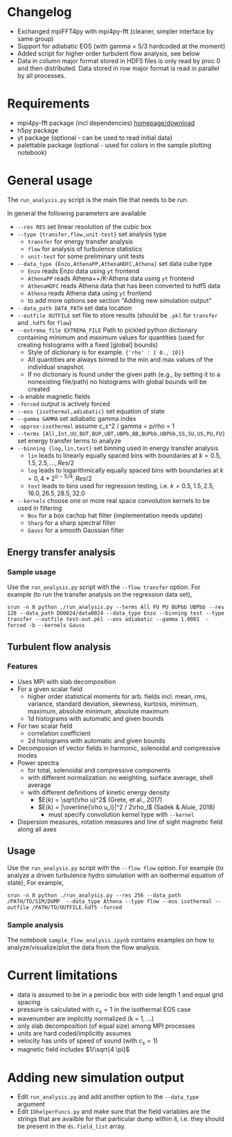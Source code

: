 # Changelog
- Exchanged mpiFFT4py with mpi4py-fft (cleaner, simpler interface by same group)
- Support for adiabatic EOS (with gamma = 5/3 hardcoded at the moment)
- Added script for higher order turbulent flow analysis, see below
- Data in column major format stored in HDF5 files is only read by proc 0 and then distributed. Data stored in row major format is read in parallel by all processes.

# Requirements
- mpi4py-fft  package (incl dependencies) [homepage/download](https://bitbucket.org/mpi4py/mpi4py-fft)
- h5py package
- yt package (optional - can be used to read initial data)
- palettable package (optional - used for colors in the sample plotting notebook)

# General usage

The `run_analysis.py` script is the main file that needs to be run.

In general the following parameters are available
- `--res RES`             set linear resolution of the cubic box
- `--type {transfer,flow,unit-test}`  set analysis type
  - `transfer` for energy transfer analysis
  - `flow` for analysis of turbulence statistics
  - `unit-test` for some preliminary unit tests
- `--data_type {Enzo,AthenaPP,AthenaHDFC,Athena}` set data cube type
  - `Enzo` reads Enzo data using `yt` frontend
  - `AthenaPP` reads Athena++/K-Athena data using `yt` frontend
  - `AthenaHDFC` reads Athena data that has been converted to hdf5 data
  - `Athena` reads Athena data using `yt` frontend
  - to add more options see section "Adding new simulation output"
- `--data_path DATA_PATH` set data location
-  `--outfile OUTFILE`     set file to store results (should be `.pkl` for `transfer` and `.hdf5` for `flow`)
-  `--extrema_file EXTREMA_FILE` Path to pickled python dictionary containing minimum and maximum values for quantities (used for creating histograms with a fixed [global] bounds)
   - Style of dictionary is for example. `{'rho' : [ 0., 10]}`
   - All quantities are always binned to the min and max values of the individual snapshot.
   - If no dictionary is found under the given path (e.g., by setting it to a nonexisting file/path) no histograms with global bounds will be created
-  `-b`                    enable magnetic fields
-  `-forced`               output is actively forced
-  `--eos {isothermal,adiabatic}` set equation of state
-  `--gamma GAMMA`         set adiabatic gamma index
-   `-approx-isothermal`    assume c_s^2 / gamma = p/rho = 1
-   `--terms {All,Int,UU,BUT,BUP,UBT,UBPb,BB,BUPbb,UBPbb,SS,SU,US,PU,FU}` set energy transfer terms to analyze
-  `--binning {log,lin,test}`  set binning used in energy transfer analysis
   - `lin` leads to linearly equally spaced bins with boundaries at $k = 0.5,1.5,2.5,...,Res/2$
   - `log` leads to logarithmically equally spaced bins with boundaries at $k = 0, 4 * 2^{(i - 1)/4},Res/2$
   - `test` leads to bins used for regression testing, i.e. $k = 0.5,1.5,2.5,16.0,26.5,28.5,32.0$
-  `--kernels` choose one or more real space convolution kernels to be used in filtering
   - `Box` for a box car/top hat filter (implementation needs update)
   - `Sharp` for a sharp spectral filter
   - `Gauss` for a smooth Gaussian filter


## Energy transfer analysis

### Sample usage

Use the `run_analysis.py` script with the `--flow transfer` option.
For example (to run the transfer analysis on the regression data set),
```
srun -n 8 python ./run_analysis.py --terms All FU PU BUPbb UBPbb --res 128 --data_path DD0024/data0024 --data_type Enzo --binning test --type transfer --outfile test-out.pkl --eos adiabatic --gamma 1.0001  -forced -b --kernels Gauss
```

## Turbulent flow analysis
### Features
- Uses MPI with slab decomposition
- For a given scalar field 
  - higher order statistical moments for arb. fields incl. mean, rms, variance, standard deviation, skewness, kurtosis, minimum, maximum, absolute minimum, absolute maximum
  - 1d histograms with automatic and given bounds 
- For two scalar field
  - correlation coefficient
  - 2d histograms with automatic and given bounds
- Decomposion of vector fields in harmonic, solenoidal and compressive modes
- Power spectra
  - for total, solenoidal and compressive components
  - with different normalization: no weighting, surface average, shell average
  - with different definitions of kinetic energy density
    - $E(k) = \sqrt(\rho u)^2$ (Grete, et al., 2017)
    - $E(k) = |\overline{\rho u_l}|^2 / 2\rho_l$ (Sadek & Aluie, 2018)
       - must specify convolution kernel type with `--kernel`
- Dispersion measures, rotation measures and line of sight magnetic field along all axes

## Usage
Use the `run_analysis.py` script with the `--flow flow` option.
For example (to analyze a driven turbulence hydro simulation with an isothermal equation of state),
For example,
```
srun -n 8 python ./run_analysis.py --res 256 --data_path /PATH/TO/SIM/DUMP  --data_type Athena --type flow --eos isothermal --outfile /PATH/TO/OUTFILE.hdf5 -forced
```

### Sample analysis
The notebook `sample_flow_analysis.ipynb` contains examples on how to analyze/visualize/plot the data from the flow analysis.

# Current limitations
- data is assumed to be in a periodic box with side length 1 and equal grid spacing
- pressure is calculated with $c_s = 1$ in the isothermal EOS case
- wavenumber are implicitly normalized (k = 1, ...)
- only slab decomposition (of equal size) among MPI processes 
- units are hard coded/implicitly assumes
 - velocity has units of speed of sound (with $c_s = 1$)
 - magnetic field includes $1/\sqrt{4 \pi}$

# Adding new simulation output
- Edit `run_analysis.py` and add another option to the `--data_type` argument
- Edit `IOhelperFuncs.py` and make sure that the field variables are the strings
that are availble for that particular dump within it, i.e.
they should be present in the `ds.field_list` array.



